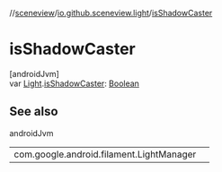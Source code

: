 //[sceneview](../../index.md)/[io.github.sceneview.light](index.md)/[isShadowCaster](is-shadow-caster.md)

# isShadowCaster

[androidJvm]\
var [Light](index.md#1927638868%2FClasslikes%2F-1571379623).[isShadowCaster](is-shadow-caster.md): [Boolean](https://kotlinlang.org/api/latest/jvm/stdlib/kotlin/-boolean/index.html)

## See also

androidJvm

| | |
|---|---|
| com.google.android.filament.LightManager |  |
